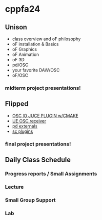 # cppfa24

## Unison
- class overview and oF philosophy
- oF installation & Basics
- oF Graphics
- oF Animation
- oF 3D
- pd/OSC
- your favorite DAW/OSC
- oF/OSC
### midterm project presentations!
## Flipped
- [OSC IO JUCE PLUGIN w/CMAKE](https://docs.juce.com/master/tutorial_osc_sender_receiver.html)
- [UE OSC receiver](https://github.com/monsieurgustav/UE-OSC)
- [pd externals](https://msp.ucsd.edu/Pd_documentation/x4.htm)
- [sc plugins](https://github.com/notam02/supercollider-plugin-tutorial/releases/tag/1.0.0)
### final project presentations!

## Daily Class Schedule
### Progress reports / Small Assignments
### Lecture
### Small Group Support
### Lab
